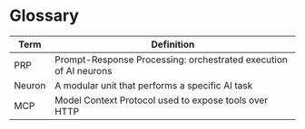 # Glossary

| Term | Definition |
|------|------------|
| PRP | Prompt-Response Processing: orchestrated execution of AI neurons |
| Neuron | A modular unit that performs a specific AI task |
| MCP | Model Context Protocol used to expose tools over HTTP |
